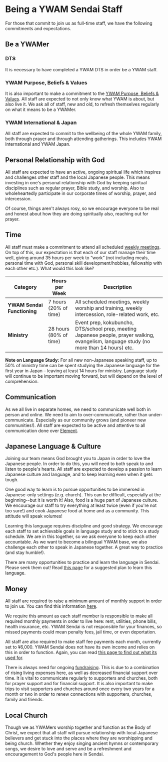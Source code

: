 # Being a YWAM Sendai Staff

For those that commit to join us as full-time staff, we have the following commitments and expectations.

## Be a YWAMer

### DTS

It is necessary to have completed a YWAM DTS in order be a YWAM staff.

### YWAM Purpose, Beliefs & Values

It is also important to make a commitment to the [YWAM Purpose, Beliefs & Values](values.md). All staff are expected to not only know what YWAM is about, but also live it. We ask all of staff, new and old, to refresh themselves regularly on what it means to be a YWAMer.

### YWAM International & Japan

All staff are expected to commit to the wellbeing of the whole YWAM family, both through prayer and through attending gatherings. This includes YWAM International and YWAM Japan.

## Personal Relationship with God

All staff are expected to have an active, ongoing spiritual life which inspires and challenges other staff and the local Japanese people. This means investing in one's personal relationship with God by keeping spiritual disciplines such as regular prayer, Bible study, and worship. Also to wholeheartedly participate in our corporate times of worship, prayer, and intercession.

Of course, things aren't always rosy, so we encourage everyone to be real and honest about how they are doing spiritually also, reaching out for prayer.

## Time

All staff must make a commitment to attend all scheduled [weekly meetings](ywamsendailife.md). On top of this, our expectation is that each of our staff manage their time well, giving around 35 hours per week to “work” (not including meals, personal time with God, personal skill development/hobbies, fellowship with each other etc.). What would this look like?

Category | Hours per Week | Description
--------- | --------- | ---------
**YWAM Sendai Functioning** | 7 hours (20% of time) | All scheduled meetings, weekly worship and training, weekly intercession, role-related work, etc.
**Ministry** | 28 hours (80% of time) | Event prep, kokubuncho, DTS/school prep, meeting Japanese people, prayer walking, evangelism, language study (no more than 14 hours) etc.

**Note on Language Study:** For all new non-Japanese speaking staff, up to 50% of ministry time can be spent studying the Japanese language for the first year in Japan – leaving at least 14 hours for ministry. Language study will continue to be important moving forward, but will depend on the level of comprehension.

## Communication

As we all live in separate homes, we need to communicate well both in person and online. We need to aim to over-communicate, rather than under-communicate. Especially as our community grows (and pioneer new communities!). All staff are expected to be active and attentive to all communication done over [Element](tools.md).

## Japanese Language & Culture

Joining our team means God brought you to Japan in order to love the Japanese people. In order to do this, you will need to both speak to and listen to people's hearts. All staff are expected to develop a passion to learn Japanese culture and language, and to keep learning even when it gets tough.

One good way to learn is to pursue opportunities to be immersed in Japanese-only settings (e.g. church). This can be difficult, especially at the beginning--but it is worth it! Also, food is a huge part of Japanese culture. We encourage our staff to try everything at least twice (even if you're not too sure!) and cook Japanese food at home and as a community. This attitude will speak volumes!

Learning this language requires discipline and good strategy. We encourage each staff to set achievable goals in language study and to stick to a study schedule. We are in this together, so we ask everyone to keep each other accountable. As we want to become a bilingual YWAM base, we also challenge each other to speak in Japanese together. A great way to practice (and stay humble!).

There are many opportunities to practice and learn the language in Sendai. Please seek them out! Read [this page](../lifeinjapan/language.md) for a suggested plan to learn this language.

## Money

All staff are required to raise a minimum amount of monthly support in order to join us. You can find this information [here](finances.md).

We require this amount as each staff member is responsible to make all required monthly payments in order to live here: rent, utilities, phone bills, health insurance, etc. YWAM Sendai is not responsible for your finances, so missed payments could mean penalty fees, jail time, or even deportation.

All staff are also required to make staff fee payments each month, currently set to ¥6,000. YWAM Sendai does not have its own income and relies on this in order to function. Again, you can read [this page to find out what its used for](finances.md).

There is always need for ongoing [fundraising](fundraising.md). This is due to a combination of rising living expenses here, as well as decreased financial support over time. It is vital to communicate regularly to supporters and churches, both for prayer support and for financial support. It is also important to make trips to visit supporters and churches around once every two years for a month or two in order to renew connections with supporters, churches, family and friends.

## Local Church

Though we as YWAMers worship together and function as the Body of Christ, we expect that all staff will pursue relationship with local Japanese believers and get stuck into the places where they are worshipping and being church. Whether they enjoy singing ancient hymns or contemporary songs, we desire to love and serve and be a refreshment and encouragement to God's people here in Sendai.
